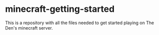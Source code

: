 # minecraft-getting-started
This is a repository with all the files needed to get started playing on The Den's minecraft server.
